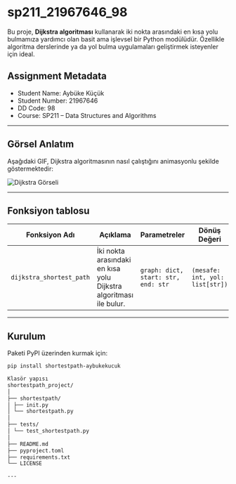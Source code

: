 # sp211_21967646_98

Bu proje, **Dijkstra algoritması** kullanarak iki nokta arasındaki en kısa yolu bulmamıza yardımcı olan basit ama işlevsel bir Python modülüdür. Özellikle algoritma derslerinde ya da yol bulma uygulamaları geliştirmek isteyenler için ideal.

## Assignment Metadata

- Student Name: Aybüke Küçük  
- Student Number: 21967646  
- DD Code: 98  
- Course: SP211 – Data Structures and Algorithms  

---

## Görsel Anlatım

Aşağıdaki GIF, Dijkstra algoritmasının nasıl çalıştığını animasyonlu şekilde göstermektedir:

![Dijkstra Görseli](https://upload.wikimedia.org/wikipedia/commons/5/57/Dijkstra_Animation.gif)

---

## Fonksiyon tablosu

| Fonksiyon Adı             | Açıklama                                                   | Parametreler                          | Dönüş Değeri                        |
|--------------------------|------------------------------------------------------------|----------------------------------------|-------------------------------------|
| `dijkstra_shortest_path` | İki nokta arasındaki en kısa yolu Dijkstra algoritması ile bulur. | `graph: dict, start: str, end: str` | `(mesafe: int, yol: list[str])`     |

---

## Kurulum

Paketi PyPI üzerinden kurmak için:

```bash
pip install shortestpath-aybukekucuk

Klasör yapısı
shortestpath_project/
│
├── shortestpath/
│ ├── init.py
│ └── shortestpath.py
│
├── tests/
│ └── test_shortestpath.py
│
├── README.md
├── pyproject.toml
├── requirements.txt
└── LICENSE

---